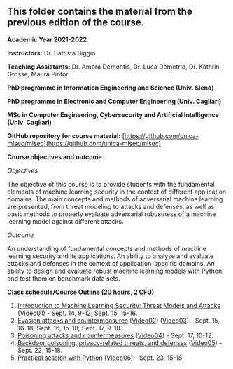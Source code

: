 ## This folder contains the material from the previous edition of the course.

**Academic Year 2021-2022**

**Instructors:** Dr. Battista Biggio

**Teaching Assistants:** Dr. Ambra Demontis, Dr. Luca Demetrio, Dr. Kathrin Grosse, Maura Pintor

**PhD programme in Information Engineering and Science (Univ. Siena)**

**PhD programme in Electronic and Computer Engineering (Univ. Cagliari)**

**MSc in Computer Engineering, Cybersecurity and Artificial Intelligence (Univ. Cagliari)**

**GitHub repository for course material:** [https://github.com/unica-mlsec/mlsec](https://github.com/unica-mlsec/mlsec)

**Course objectives and outcome**

_Objectives_

The objective of this course is to provide students 
with the fundamental elements of machine learning security in the context of different application domains. 
The main concepts and methods of adversarial machine 
learning are presented, from threat modeling to attacks and defenses, 
as well as basic methods to properly evaluate adversarial robustness 
of a machine learning model against different attacks.
 
_Outcome_

An understanding of fundamental concepts and methods of machine learning security and its applications. 
An ability to analyse and evaluate attacks and defenses in the context of application-specific domains. 
An ability to design and evaluate robust machine learning models with Python and test them on benchmark data sets.

**Class schedule/Course Outline (20 hours, 2 CFU)**
1. [Introduction to Machine Learning Security: Threat Models and Attacks](https://github.com/unica-mlsec/mlsec/blob/main/slides/01-mlsec-introduction.pdf)  ([Video01](https://youtu.be/5wOWcWepktM))  - Sept. 14, 9-12; Sept. 15, 15-16. 
2. [Evasion attacks and countermeasures](https://github.com/unica-mlsec/mlsec/blob/main/slides/02-mlsec-advx.pdf) ([Video02](https://youtu.be/hC1l4MaykzU)) ([Video03](https://youtu.be/iI3sI9xYOgc)) - Sept. 15, 16-18; Sept. 16, 15-18; Sept. 17, 9-10.
4. [Poisoning attacks and countermeasures](https://github.com/unica-mlsec/mlsec/blob/main/slides/03-mlsec-poisoning.pdf) ([Video04](https://youtu.be/-rUU2TzNmfk)) - Sept. 17, 10-12.
5. [Backdoor poisoning, privacy-related threats, and defenses](https://github.com/unica-mlsec/mlsec/blob/main/slides/04-mlsec-other-attacks.pdf) ([Video05](https://youtu.be/vLS1XiCtJfo)) - Sept. 22, 15-18.
6. [Practical session with Python](code/README.md) ([Video06](https://youtu.be/ZprXOo2WCqU)) - Sept. 23, 15-18.
